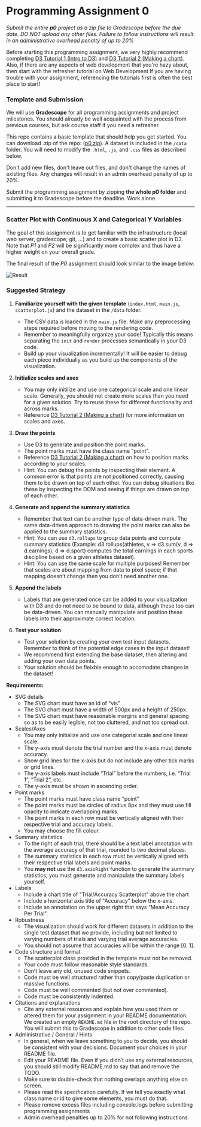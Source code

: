 # Programming Assignment 0

*Submit the entire __p0__ project as a zip file to Gradescope before the due date. DO NOT upload any other files. Failure to follow instructions will result in an administrative overhead penalty of up to 20%*

Before starting this programming assignment, we very highly recommend completing [D3 Tutorial 1 (Intro to D3)](../../../tutorials/1_D3_Tutorial_Intro/) and [D3 Tutorial 2 (Making a chart)](../../../tutorials/2_D3_Tutorial_Making_Chart/). Also, if there are any aspects of web development that you're hazy about, then start with the refresher tutorial on Web Development If you are having trouble with your assignment, referencing the tutorials first is often the best place to start!

### Template and Submission

We will use **Gradescope** for all programming assignments and project milestones. You should already be well acquainted with the process from previous courses, but ask course staff if you need a refresher.

This repo contains a basic template that should help you get started. You can download .zip of the repo: ([p0.zip](https://www.students.cs.ubc.ca/~cs-447/25Jan/p0.zip)).
A dataset is included in the `/data` folder. You will need to modify the `.html`, `.js`, and `.css` files as described below.

Don't add new files, don't leave out files, and don't change the names of existing files. Any changes will result in an admin overhead penalty of up to 20%.

Submit the programming assignment by zipping **the whole p0 folder** and submitting it to Gradescope before the deadline. Work alone.

---

### Scatter Plot with Continuous X and Categorical Y Variables

The goal of this assignment is to get familiar with the infrastructure (local web server, gradescope, git, ...) and to create a basic scatter plot in D3. Note that *P1* and *P2* will be significantly more complex and thus have a higher weight on your overall grade.

The final result of the *P0* assignment should look similar to the image below:

![Result](result.png?raw=true "Result")

### Suggested Strategy

1. **Familiarize yourself with the given template** (`index.html`, `main.js`, `scatterplot.js`) and the dataset in the `/data` folder.
	* The CSV data is loaded in the `main.js` file. Make any preprocessing steps required before moving to the rendering code.
  	* Remember to meaningfully organize your code! Typically this means separating the `init` and `render` processes semantically in your D3 code.
  	* Build up your visualization incrementally! It will be easier to debug each piece individually as you build up the components of the visualization.

2. **Initialize scales and axes**
    * You may only initilize and use one categorical scale and one linear scale. Generally, you should not create more scales than you need for a given solution. Try to reuse these for different functionality and across marks.
    * Reference [D3 Tutorial 2 (Making a chart)](../../../tutorials/2_D3_Tutorial_Making_Chart/) for more information on scales and axes.

3. **Draw the points**
    * Use D3 to generate and position the point marks.
    * The point marks must have the class name "point".
    * Reference [D3 Tutorial 2 (Making a chart)](../../../tutorials/2_D3_Tutorial_Making_Chart/) on how to position marks according to your scales.
    * Hint: You can debug the points by inspecting their element. A common error is that points are not positioned correctly, causing them to be drawn on top of each other. You can debug situations like these by inspecting the DOM and seeing if things are drawn on top of each other.

4. **Generate and append the summary statistics**
   * Remember that text can be another type of data-driven mark. The same data-driven approach to drawing the point marks can also be applied to the summary statistics.
   * Hint: You can use `d3.rollups` to group data points and compute summary statistics (Example: d3.rollups(athletes, v => d3.sum(v, d => d.earnings), d => d.sport) computes the total earnings in each sports discipline based on a given athletes dataset).
   * Hint: You can use the same scale for multiple purposes! Remember that scales are about mapping from data to pixel space; if that mapping doesn’t change then you don't need another one.

5. **Append the labels**
   * Labels that are generated once can be added to your visualization with D3 and do not need to be bound to data, although these too can be data-driven. You can manually manipulate and position these labels into their approximate correct location.

6. **Test your solution**
   * Test your solution by creating your own test input datasets. Remember to think of the potential edge cases in the input dataset!
   * We recommend first extending the base dataset, then altering and adding your own data points.
   * Your solution should be fleixble enough to accomodate changes in the dataset!

**Requirements:**

* SVG details
    * The SVG chart must have an id of "vis"
    * The SVG chart must have a width of 500px and a height of 250px.
    * The SVG chart must have reasonable margins and general spacing so as to be easily legible, not too cluttered, and not too spread out.
* Scales/Axes
    * You may only initialize and use one categorial scale and one linear scale.
    * The y-axis must denote the trial number and the x-axis must denote accuracy.
    * Show grid lines for the x-axis but do not include any other tick marks or grid lines.
    * The y-axis labels must include “Trial” before the numbers, i.e. “Trial 1”, “Trial 2”, etc.
    * The y-axis must be shown in ascending order.
* Point marks
    * The point marks must have class name "point"
    * The point marks must be circles of radius 8px and they must use fill opacity to indicate overlapping marks.
    * The point marks in each row must be vertically aligned with their respective trial and accuracy labels.
    * You may choose the fill colour.
* Summary statistics
    * To the right of each trial, there should be a text label annotation with the average accuracy of that trial, rounded to two decimal places.
    * The summary statistics in each row must be vertically aligned with their respective trial labels and point marks.
    * You **may not** use the `d3.axisRight` function to generate the summary statistics; you must generate and manipulate the summary labels yourself.
*  Labels
    * Include a chart title of "Trial/Accuracy Scatterplot" above the chart
    * Include a horizontal axis title of "Accuracy" below the x-axis.
    * Include an annotation on the upper right that says “Mean Accuracy Per Trial”.
*  Robustness
    * The visualization should work for different datasets in addition to the single test dataset that we provide, including but not limited to varying numbers of trials and varying trial average accuracies.
    * You should not assume that accuracies will be within the range [0, 1].
* Code structure and format
    * The scatterplot class provided in the template must not be removed.
    * Your code must follow reasonable style standards.
    * Don’t leave any old, unused code snippets.
    * Code must be well structured rather than copy/paste duplication or massive functions.
    * Code must be well commented (but not over commented).
    * Code must be consistently indented.
* Citations and explanations
    * Cite any external resources and explain how you used them or altered them for your assignment in your README documentation. We created an empty `README.md` file in the root directory of the repo. You will submit this to Gradescope in addition to other code files.
* Administrative / General / Hints
    * In general, when we leave something to you to decide, you should be consistent with your decisions. Document your choices in your README file.
    * Edit your README file. Even if you didn’t use any external resources, you should still modify README.md to say that and remove the TODO.
    * Make sure to double-check that nothing overlaps anything else on screen.
    * Please read the specification carefully. If we tell you exactly what class name or id to give some elements, you must do that. 
    * Please remove excess files including console.logs before submitting programming assignments
    * Admin overhead penalties up to 20% for not following instructions
